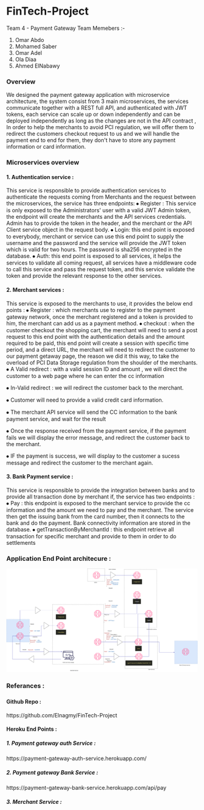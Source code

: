 # FinTech-Project
Team 4 - Payment Gateway
Team Memebers :-
1.	Omar Abdo
2.	Mohamed Saber
3.	Omar Adel
4.	Ola Diaa
5.	Ahmed ElNabawy 

<h3>Overview</h3>
We designed the payment gateway application with microservice architecture, the system consist from 3 main microservices, the services communicate together with a REST full API, and  authenticated with JWT tokens, each service can scale up or down independently and can be deployed independently as long as the changes are not in the API contract , In order to help the merchants to avoid PCI regulation, we will offer them to redirect the customers checkout request to us and we will handle the payment end to end for them, they don't have to store any payment information or card information.
<h3>Microservices overview </h3>
<h4>1. Authentication service : </h4>
This service is responsible to provide authentication services to authenticate the requests coming from Merchants  and the request between the microservices, the service has three endpoints: 
⦁	Register : This service is only exposed to the Administrators' user with a valid JWT Admin token, the endpoint will create the merchants and the API services credentials. Admin has to provide the token in the header, and the merchant or the API Client service object in the request body.  
⦁	Login: this end point is exposed to everybody, merchant or service can use this end point to supply the username and the password and the service will provide the JWT token which is valid for two hours. The password is sha256 encrypted in the database. 
⦁	Auth: this end point is exposed to all services, it helps the services to validate all coming request, all services have a middleware code to call this service and pass the request token, and this service validate the token and provide the relevant response to the other services. 
<h4>2. Merchant services : </h4>
This service is exposed to the merchants to use, it provides the below end points : 
⦁	Register : which merchants use to register to the payment gateway network, once the merchant registered and a token is provided to him, the merchant can add us as a payment method. 
⦁	checkout : when the customer checkout the shopping cart, the merchant will need to send a post request to this end point with the authentication details and the amount required to be paid, this end point will create a session with specific time period, and a direct URL, the merchant will need to redirect the customer to our payment getaway page, the reason we did it this way, to take the overload of PCI Data Storage regulation from the shoulder of the merchants. 
⦁	A Valid redirect : with a valid session ID and amount , we will direct the customer to a web page where he can enter the cc information 
 
⦁	In-Valid redirect : we will redirect the customer back to the merchant. 
  
⦁	Customer will need to provide a valid credit card information. 
 
⦁	The merchant API service will send the CC information to the bank payment service, and wait for the result 
 
⦁	Once the response received from the payment service, if the payment fails we will display the error message, and redirect the customer back to the merchant. 
 
⦁	IF the payment is success, we will display to the customer a sucess message and redirect the customer to the merchant again. 
 

<h4>3. Bank Payment service : </h4>
This service is responsible to provide the integration between banks and to provide all transaction done by  merchant if,  the service has two endpoints :
⦁	Pay : this endpoint is exposed to the merchant service to provide the cc information and the amount we need to pay and the merchant. The service then get the issuing bank from the card number, then it connects to the bank and do the payment. Bank connectivity information are stored in the database.
⦁	 getTransactionByMerchantId : this endpoint retrieve all transaction for specific merchant and provide to them in order to do settlements

<h3>Application End Point architecure :</h3>
 <img src="https://github.com/Elnagmy/FinTech-Project/blob/main/Project%20Digrams/Payment-gateway.png" alt="end point digram">
 
<h3>Referances :<h3> 
 <h4> Github Repo : </h4> https://github.com/Elnagmy/FinTech-Project
 
 <h4> Heroku End Points : </h4>
 <h5> 1. Payment gateway auth Service : </h5>
https://payment-gateway-auth-service.herokuapp.com/
<h5> 2. Payment gateway Bank Service :</h5>
https://payment-gateway-bank-service.herokuapp.com/api/pay
<h5> 3. Merchant Service :</h5>
 
